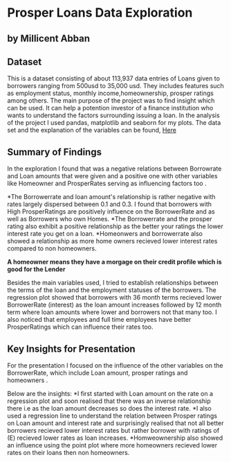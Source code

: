 # Prosper Loans Data Exploration
## by Millicent Abban


## Dataset
This is a dataset consisting of about 113,937 data entries of Loans given to borrowers 
ranging from 500usd to 35,000 usd. They includes features such as employment status,
monthly income,homeownership, prosper ratings among others. 
The main purpose of the project was to find insight which can be used. It can help a 
potention investor of a finance institution who wants to understand the factors surrounding 
issuing a loan. In the analysis of the project I used pandas, matplotlib and seaborn for my 
plots.
The data set and the explanation of the variables can be found,
[Here](https://github.com/Amppiah/LoansAmount-Dataset)




## Summary of Findings
In the exploration I found that was a negative relations between Borrowrate and
Loan amounts that were given and a positive one with other variables like 
Homeowner and ProsperRates serving as influencing factors too .

*The Borrowerrate and loan amount's relationship is rather negative with rates 
largely dispersed between 0.1 and 0.3. I found that borrowers with High ProsperRatings 
are positively influence on the BorrowerRate and as well as Borrowers who own Homes. 
*The Borrowerrate and the prosper rating also exhibit a positive relationship as the 
better your ratings the lower interest rate you get on a loan.
*Homeonwers and borrowerrate also showed a relationship as more home owners recieved
lower interest rates compared to non homeowners. 

**A homeowner means they have a morgage on their credit profile which is good for the
Lender**

Besides the main variables used, I tried to establish relationships between the terms 
of the loan and the employment statuses of the borrowers. The regression plot showed that 
borrowers with 36 month terms recieved lower BorrowerRate (interest) as the loan amount
increases followed by 12 month term where loan amounts where lower and borrowers not that 
many too. I also noticed that employees and full time employees have better ProsperRatings 
which can influence their rates too.


## Key Insights for Presentation

For the presentation I focused on the influence of the other variables on the BorrowerRate,
which include Loan amount, prosper ratings and homeowners .

Below are the insights:
*I first started with Loan amount on the rate on a regression plot and soon realised that 
there was an inverse relationship there i.e as the loan amount decreases so does the 
interest rate. 
*I also used a regression line to understand the relation between Prosper 
ratings on Loan amount and interest rate and surprisingly realised that not all better 
borrowers recieved lower interest rates but rather borrower with ratings of (E) recieved
lower rates as loan increases. 
*Homweownership also showed an influence using the point plot where more homeowners 
recieved lower rates on their loans then non homeowners.
